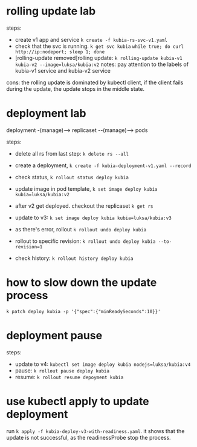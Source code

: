 # rolling update lab

steps:

- create v1 app and service `k create -f kubia-rs-svc-v1.yaml`
- check that the svc is running. `k get svc kubia`
`while true; do curl http://ip:nodeport; sleep 1; done`
- [rolling-update removed]rolling update: `k rolling-update kubia-v1 kubia-v2 --image=luksa/kubia:v2`
notes: pay attention to the labels of kubia-v1 service and kubia-v2 service

cons:
the rolling update is dominated by kubectl client, if the client fails during the update, the update stops in the middle state.

# deployment lab

deployment -(manage)--> replicaset --(manage)--> pods

steps:
- delete all rs from last step: `k delete rs --all`
- create a deployment, `k create -f kubia-deployment-v1.yaml --record`
- check status, `k rollout status deploy kubia`
- update image in pod template, `k set image deploy kubia kubia=luksa/kubia:v2`

- after v2 get deployed. checkout the replicaset `k get rs`
- update to v3: `k set image deploy kubia kubia=luksa/kubia:v3`
- as there's error, rollout `k rollout undo deploy kubia`
- rollout to specific revision: `k rollout undo deploy kubia --to-revision=1`
- check history: `k rollout history deploy kubia`

# how to slow down the update process

`k patch deploy kubia -p '{"spec":{"minReadySeconds":10}}'`

# deployment pause

steps:
- update to v4: `kubectl set image deploy kubia nodejs=luksa/kubia:v4`
- pause: `k rollout pause deploy kubia`
- resume: `k rollout resume depoyment kubia`

# use kubectl apply to update deployment

run `k apply -f kubia-deploy-v3-with-readiness.yaml`. it shows that the update is not successful, as the readinessProbe stop the process.